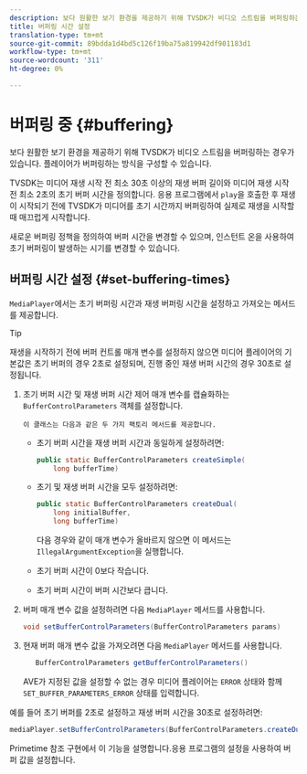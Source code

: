 ```yaml
---
description: 보다 원활한 보기 환경을 제공하기 위해 TVSDK가 비디오 스트림을 버퍼링하는 경우가 있습니다. 플레이어가 버퍼링하는 방식을 구성할 수 있습니다.
title: 버퍼링 시간 설정
translation-type: tm+mt
source-git-commit: 89bdda1d4bd5c126f19ba75a819942df901183d1
workflow-type: tm+mt
source-wordcount: '311'
ht-degree: 0%

---
```



# 버퍼링 중 {#buffering}

보다 원활한 보기 환경을 제공하기 위해 TVSDK가 비디오 스트림을 버퍼링하는 경우가 있습니다. 플레이어가 버퍼링하는 방식을 구성할 수 있습니다.

TVSDK는 미디어 재생 시작 전 최소 30초 이상의 재생 버퍼 길이와 미디어 재생 시작 전 최소 2초의 초기 버퍼 시간을 정의합니다. 응용 프로그램에서 `play`을 호출한 후 재생이 시작되기 전에 TVSDK가 미디어를 초기 시간까지 버퍼링하여 실제로 재생을 시작할 때 매끄럽게 시작합니다.

새로운 버퍼링 정책을 정의하여 버퍼 시간을 변경할 수 있으며, 인스턴트 온을 사용하여 초기 버퍼링이 발생하는 시기를 변경할 수 있습니다.

## 버퍼링 시간 설정 {#set-buffering-times}

`MediaPlayer`에서는 초기 버퍼링 시간과 재생 버퍼링 시간을 설정하고 가져오는 메서드를 제공합니다.

>[!TIP]
>
>재생을 시작하기 전에 버퍼 컨트롤 매개 변수를 설정하지 않으면 미디어 플레이어의 기본값은 초기 버퍼의 경우 2초로 설정되며, 진행 중인 재생 버퍼 시간의 경우 30초로 설정됩니다.

1. 초기 버퍼 시간 및 재생 버퍼 시간 제어 매개 변수를 캡슐화하는 `BufferControlParameters` 객체를 설정합니다.

       이 클래스는 다음과 같은 두 가지 팩토리 메서드를 제공합니다.
   
   * 초기 버퍼 시간을 재생 버퍼 시간과 동일하게 설정하려면:

      ```java
      public static BufferControlParameters createSimple( 
          long bufferTime)
      ```

   * 초기 및 재생 버퍼 시간을 모두 설정하려면:

      ```java
      public static BufferControlParameters createDual( 
          long initialBuffer,   
          long bufferTime)
      ```

      다음 경우와 같이 매개 변수가 올바르지 않으면 이 메서드는 `IllegalArgumentException`을 실행합니다.

   * 초기 버퍼 시간이 0보다 작습니다.
   * 초기 버퍼 시간이 버퍼 시간보다 큽니다.

1. 버퍼 매개 변수 값을 설정하려면 다음 `MediaPlayer` 메서드를 사용합니다.

   ```java
   void setBufferControlParameters(BufferControlParameters params)
   ```

1. 현재 버퍼 매개 변수 값을 가져오려면 다음 `MediaPlayer` 메서드를 사용합니다.

   ```java
      BufferControlParameters getBufferControlParameters()  
   ```

   AVE가 지정된 값을 설정할 수 없는 경우 미디어 플레이어는 `ERROR` 상태와 함께 `SET_BUFFER_PARAMETERS_ERROR` 상태를 입력합니다.

<!--<a id="example_B5C5004188574D8D8AB8525742767280"></a>-->

예를 들어 초기 버퍼를 2초로 설정하고 재생 버퍼 시간을 30초로 설정하려면:

```java
mediaPlayer.setBufferControlParameters(BufferControlParameters.createDual(2000, 30000));
```

Primetime 참조 구현에서 이 기능을 설명합니다.응용 프로그램의 설정을 사용하여 버퍼 값을 설정합니다.